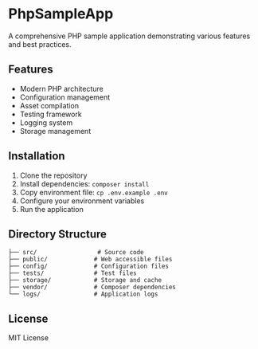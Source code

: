 # PhpSampleApp

A comprehensive PHP sample application demonstrating various features and best practices.

## Features

- Modern PHP architecture
- Configuration management
- Asset compilation
- Testing framework
- Logging system
- Storage management

## Installation

1. Clone the repository
2. Install dependencies: `composer install`
3. Copy environment file: `cp .env.example .env`
4. Configure your environment variables
5. Run the application

## Directory Structure

```
├── src/                 # Source code
├── public/             # Web accessible files
├── config/             # Configuration files
├── tests/              # Test files
├── storage/            # Storage and cache
├── vendor/             # Composer dependencies
└── logs/               # Application logs
```

## License

MIT License

